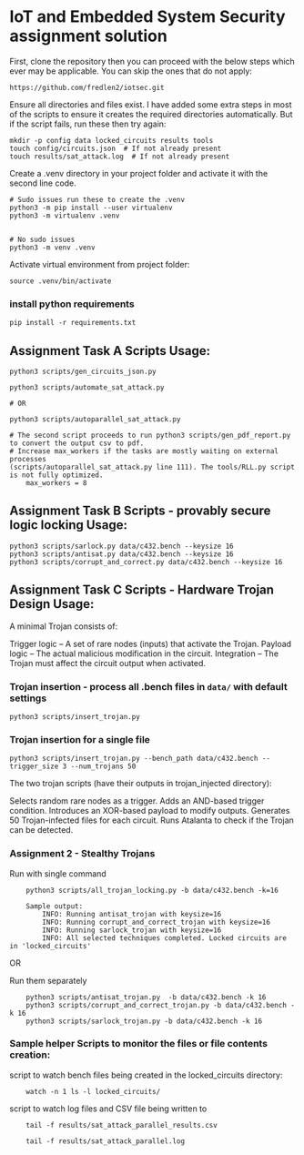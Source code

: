 # IoT and Embedded System Security assignment solution

First, clone the repository then you can proceed with the below steps which ever may be applicable.
You can skip the ones that do not apply:
```
https://github.com/fredlen2/iotsec.git
```

Ensure all directories and files exist. I have added some extra steps in most of the scripts to ensure it creates the required directories automatically. But if the script fails, run these then try again:

``` \bin\bash
mkdir -p config data locked_circuits results tools
touch config/circuits.json  # If not already present
touch results/sat_attack.log  # If not already present
```

Create a .venv directory in your project folder and activate it with the second line code.

``` \bin\bash
# Sudo issues run these to create the .venv
python3 -m pip install --user virtualenv
python3 -m virtualenv .venv


# No sudo issues
python3 -m venv .venv
```

Activate virtual environment from project folder:
``` \bin\bash
source .venv/bin/activate
```

### install python requirements
``` \bin\bash
pip install -r requirements.txt
```

## Assignment Task A Scripts Usage:

``` python3
python3 scripts/gen_circuits_json.py
```

``` python3
python3 scripts/automate_sat_attack.py

# OR

python3 scripts/autoparallel_sat_attack.py

# The second script proceeds to run python3 scripts/gen_pdf_report.py to convert the output csv to pdf.
# Increase max_workers if the tasks are mostly waiting on external processes 
(scripts/autoparallel_sat_attack.py line 111). The tools/RLL.py script is not fully optimized.
    max_workers = 8
```

## Assignment Task B Scripts - provably secure logic locking Usage:

``` python3
python3 scripts/sarlock.py data/c432.bench --keysize 16
python3 scripts/antisat.py data/c432.bench --keysize 16
python3 scripts/corrupt_and_correct.py data/c432.bench --keysize 16
```

## Assignment Task C Scripts - Hardware Trojan Design Usage:

A minimal Trojan consists of:

Trigger logic – A set of rare nodes (inputs) that activate the Trojan.
Payload logic – The actual malicious modification in the circuit.
Integration – The Trojan must affect the circuit output when activated.

### Trojan insertion - process all .bench files in `data/` with default settings
``` python3
python3 scripts/insert_trojan.py
```

### Trojan insertion for a single file
``` python3
python3 scripts/insert_trojan.py --bench_path data/c432.bench --trigger_size 3 --num_trojans 50
```

The two trojan scripts (have their outputs in trojan_injected directory):

Selects random rare nodes as a trigger.
Adds an AND-based trigger condition.
Introduces an XOR-based payload to modify outputs.
Generates 50 Trojan-infected files for each circuit.
Runs Atalanta to check if the Trojan can be detected.


### Assignment 2 - Stealthy Trojans
Run with single command
``` \bin\bash
    python3 scripts/all_trojan_locking.py -b data/c432.bench -k=16

    Sample output:    
        INFO: Running antisat_trojan with keysize=16
        INFO: Running corrupt_and_correct_trojan with keysize=16
        INFO: Running sarlock_trojan with keysize=16
        INFO: All selected techniques completed. Locked circuits are in 'locked_circuits'

```
OR

Run them separately

``` \bin\bash
    python3 scripts/antisat_trojan.py  -b data/c432.bench -k 16
    python3 scripts/corrupt_and_correct_trojan.py -b data/c432.bench -k 16
    python3 scripts/sarlock_trojan.py -b data/c432.bench -k 16

```


### Sample helper Scripts to monitor the files or file contents creation:
script to watch bench files being created in the locked_circuits directory:
``` \bin\bash
    watch -n 1 ls -l locked_circuits/
```

script to watch log files and CSV file being written to
``` \bin\bash
    tail -f results/sat_attack_parallel_results.csv
```
``` \bin\bash
    tail -f results/sat_attack_parallel.log
```